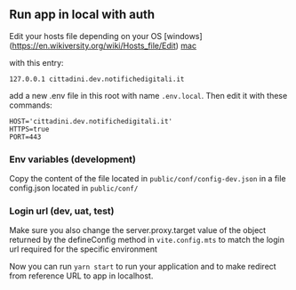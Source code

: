 ## Run app in local with auth

Edit your hosts file depending on your OS [windows] (https://en.wikiversity.org/wiki/Hosts_file/Edit) [mac](https://osxdaily.com/2012/08/07/edit-hosts-file-mac-os-x/)

with this entry:

`127.0.0.1 cittadini.dev.notifichedigitali.it`

add a new .env file in this root with name `.env.local`. Then edit it with these commands:

```
HOST='cittadini.dev.notifichedigitali.it'
HTTPS=true
PORT=443
```

### Env variables (development)

Copy the content of the file located in `public/conf/config-dev.json` in a file config.json located in `public/conf/`

### Login url (dev, uat, test)

Make sure you also change the server.proxy.target value of the object returned by the defineConfig method in `vite.config.mts` to match the login url required for the specific environment

Now you can run `yarn start` to run your application and to make redirect from reference URL to app in localhost.
